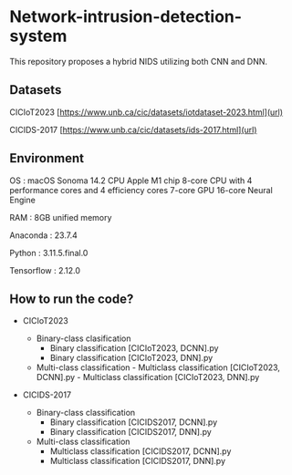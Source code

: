 # Network-intrusion-detection-system
This repository proposes a hybrid NIDS utilizing both CNN and DNN. 

## Datasets
CICIoT2023  [https://www.unb.ca/cic/datasets/iotdataset-2023.html](url)

CICIDS-2017  [https://www.unb.ca/cic/datasets/ids-2017.html](url)

## Environment
OS          :  macOS Sonoma 14.2 CPU Apple M1 chip 8-core CPU with 4 performance cores and 4 efficiency cores 7-core GPU 16-core Neural Engine

RAM         : 8GB unified memory 

Anaconda    : 23.7.4

Python      : 3.11.5.final.0 

Tensorflow  : 2.12.0

## How to run the code?
* CICIoT2023
	+ Binary-class clasification
		- Binary classification [CICIoT2023, DCNN].py
		- Binary classification [CICIoT2023, DNN].py
  	+ Multi-class classification
    		- Multiclass classification [CICIoT2023, DCNN].py
    		- Multiclass classification [CICIoT2023, DNN].py

* CICIDS-2017
	+ Binary-class classification
		- Binary classification [CICIDS2017, DCNN].py
		- Binary classification [CICIDS2017, DNN].py
	+ Multi-class classification
		- Multiclass classification [CICIDS2017, DCNN].py
		- Multiclass classification [CICIDS2017, DNN].py


